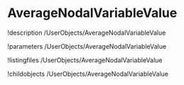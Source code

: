 <!-- MOOSE Documentation Stub: Remove this when content is added. -->

# AverageNodalVariableValue
!description /UserObjects/AverageNodalVariableValue

!parameters /UserObjects/AverageNodalVariableValue

!listingfiles /UserObjects/AverageNodalVariableValue

!childobjects /UserObjects/AverageNodalVariableValue
